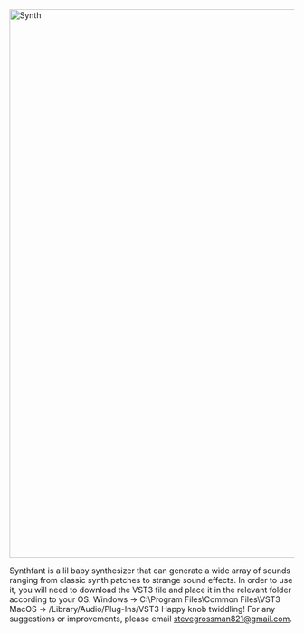 <img width="969" alt="Synth" src="https://user-images.githubusercontent.com/64610041/116139932-747dd280-a68b-11eb-8cd8-a38d5d4f1f81.PNG">

Synthfant is a lil baby synthesizer that can generate a wide array of sounds ranging from classic synth patches to strange sound effects. 
In order to use it, you will need to download the VST3 file and place it in the relevant folder according to your OS.
Windows -> C:\Program Files\Common Files\VST3
MacOS -> /Library/Audio/Plug-Ins/VST3
Happy knob twiddling! 
For any suggestions or improvements, please email stevegrossman821@gmail.com. 
